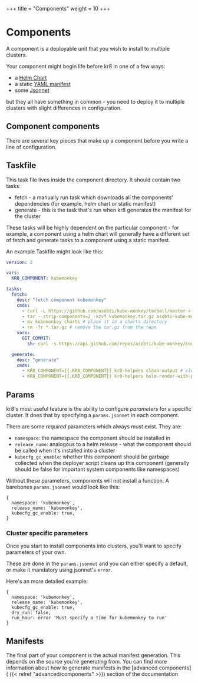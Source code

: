 +++
title = "Components"
weight = 10
+++

# Components

A component is a deployable unit that you wish to install to multiple clusters.

Your component might begin life before kr8 in one of a few ways:

  - a [Helm Chart](https://github.com/helm/charts/tree/master/stable)
  - a static [YAML manifest](https://github.com/kubernetes/examples/blob/master/guestbook/all-in-one/guestbook-all-in-one.yaml)
  - some [Jsonnet](https://github.com/coreos/prometheus-operator/tree/master/jsonnet/prometheus-operator)

but they all have something in common - you need to deploy it to multiple clusters with slight differences in configuration.

## Component components

There are several key pieces that make up a component before you write a line of configuration.

## Taskfile

This task file lives inside the component directory. It should contain two tasks:

  - fetch - a manually run task which downloads all the components' dependencies (for example, helm chart or static manifest)
  - generate - this is the task that's run when kr8 generates the manifest for the cluster


These tasks will be highly dependent on the particular component - for example, a component using a helm chart will generally have a different set of fetch and generate tasks to a component using a static manifest.

An example Taskfile might look like this:

```yaml
version: 2

vars:
  KR8_COMPONENT: kubemonkey

tasks:
  fetch:
    desc: "fetch component kubemonkey"
    cmds:
      - curl -L https://github.com/asobti/kube-monkey/tarball/master > kubemonkey.tar.gz # download the local helm chart from the git repo
      - tar --strip-components=2 -xzvf kubemonkey.tar.gz asobti-kube-monkey-{{.GIT_COMMIT}}/helm # extract it
      - mv kubemonkey charts # place it in a charts directory
      - rm -fr *.tar.gz # remove the tar.gz from the repo
    vars:
      GIT_COMMIT:
        sh: curl -s https://api.github.com/repos/asobti/kube-monkey/commits/master | jq .sha -r | xargs git rev-parse --short

  generate:
    desc: "generate"
    cmds:
      - KR8_COMPONENT={{.KR8_COMPONENT}} kr8-helpers clean-output # clean the tmp directories each time we generate
      - KR8_COMPONENT={{.KR8_COMPONENT}} kr8-helpers helm-render-with-patch "{{.KR8_COMPONENT}}" patches.jsonnet # our generate command, which in this case is a helm-render with some patches in a jsonnet file
```

## Params

kr8's most useful feature is the ability to configure _parameters_ for a specific cluster. It does that by specifying a `params.jsonnet` in each component.

There are some *required* parameters which always must exist. They are:

  - `namespace`: the namespace the component should be installed in
  - `release_name`: analogous to a helm release - what the component should be called when it's installed into a cluster
  - `kubecfg_gc_enable`: whether this component should be garbage collected when the deployer script cleans up this component (generally should be false for important system components like namespaces)


Without these parameters, components will not install a function. A barebones `params.jsonnet` would look like this:

```jsonnet
{
  namespace: 'kubemonkey',
  release_name: 'kubemonkey',
  kubecfg_gc_enable: true,
}
```

### Cluster specific parameters

Once you start to install components into clusters, you'll want to specify parameters of your own.

These are done in the `params.jsonnet` and you can either specify a default, or make it mandatory using jsonnet's `error`.

Here's an more detailed example:

```jsonnet
{
  namespace: 'kubemonkey',
  release_name: 'kubemonkey',
  kubecfg_gc_enable: true,
  dry_run: false,
  run_hour: error 'Must specify a time for kubemonkey to run'
}
```

## Manifests

The final part of your component is the actual manifest generation. This depends on the source you're generating from. You can find more information about how to generate manifests in the [advanced components]( {{< relref "advanced/components" >}}) section of the documentation
